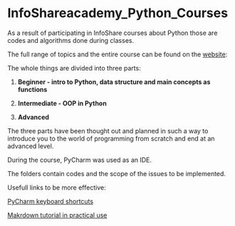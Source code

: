 # InfoShareacademy_Python_Courses

As a result of participating in InfoShare courses about Python those are codes and algorithms done during classes.

The full range of topics and the entire course can be found on the [website](https://www.infoshareacademy.online/):

The whole things are divided into three parts:

  1. **Beginner - intro to Python, data structure and main concepts as functions**

  2. **Intermediate - OOP in Python**

  3. **Advanced**

The three parts have been thought out and planned in such a way to introduce you to the world of programming from scratch and end at an advanced level.

During the course, PyCharm was used as an IDE.

The folders contain codes and the scope of the issues to be implemented.


Usefull links to be more effective:


[PyCharm keyboard shortcuts](https://resources.jetbrains.com/storage/products/pycharm/docs/PyCharm_ReferenceCard.pdf?_ga=2.4074742.73565829.1637273104-758180746.1636700692)


[Makrdown tutorial in practical use](https://www.youtube.com/watch?v=FEa2diI2qgA&ab_channel=BryanJenks)


